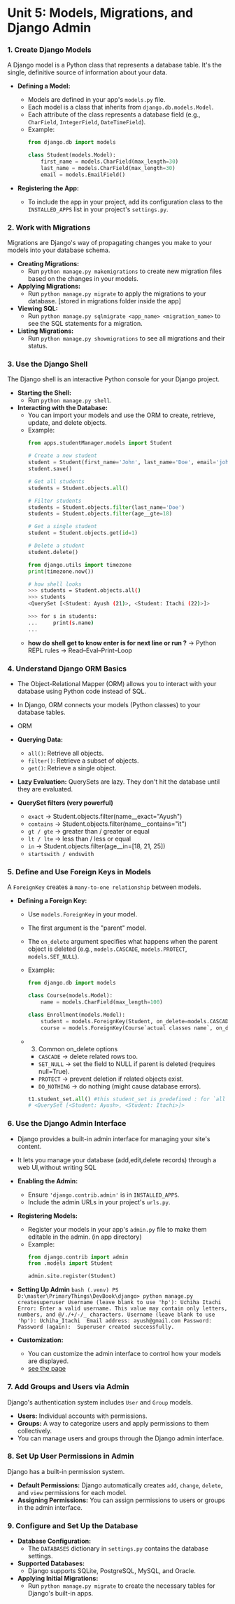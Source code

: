 # Unit 5: Models, Migrations, and Django Admin

### 1. Create Django Models

A Django model is a Python class that represents a database table. It's the single, definitive source of information about your data.

-   **Defining a Model:**
    -   Models are defined in your app's `models.py` file.
    -   Each model is a class that inherits from `django.db.models.Model`.
    -   Each attribute of the class represents a database field (e.g., `CharField`, `IntegerField`, `DateTimeField`).
    -   Example:
        ```python
        from django.db import models

        class Student(models.Model):
            first_name = models.CharField(max_length=30)
            last_name = models.CharField(max_length=30)
            email = models.EmailField()
        ```

-   **Registering the App:**
    -   To include the app in your project, add its configuration class to the `INSTALLED_APPS` list in your project's `settings.py`.

### 2. Work with Migrations

Migrations are Django's way of propagating changes you make to your models into your database schema.

-   **Creating Migrations:**
    -   Run `python manage.py makemigrations` to create new migration files based on the changes in your models.
-   **Applying Migrations:**
    -   Run `python manage.py migrate` to apply the migrations to your database. [stored in migrations folder inside the app]
-   **Viewing SQL:**
    -   Run `python manage.py sqlmigrate <app_name> <migration_name>` to see the SQL statements for a migration.
-   **Listing Migrations:**
    -   Run `python manage.py showmigrations` to see all migrations and their status.

### 3. Use the Django Shell

The Django shell is an interactive Python console for your Django project.

-   **Starting the Shell:**
    -   Run `python manage.py shell`.
-   **Interacting with the Database:**
    -   You can import your models and use the ORM to create, retrieve, update, and delete objects.
    -   Example:
        ```python
        from apps.studentManager.models import Student

        # Create a new student
        student = Student(first_name='John', last_name='Doe', email='john.doe@example.com')
        student.save()

        # Get all students
        students = Student.objects.all()

        # Filter students
        students = Student.objects.filter(last_name='Doe')
        students = Student.objects.filter(age__gte=18)

        # Get a single student
        student = Student.objects.get(id=1)

        # Delete a student
        student.delete()

        from django.utils import timezone
        print(timezone.now())
        ```
        ```bash
        # how shell looks
        >>> students = Student.objects.all()
        >>> students
        <QuerySet [<Student: Ayush (21)>, <Student: Itachi (22)>]>

        >>> for s in students:
        ...     print(s.name)
        ...
        ```
    - **how do shell get to know enter is for next line or run ?** -> Python REPL rules -> Read–Eval–Print–Loop

### 4. Understand Django ORM Basics

- The Object-Relational Mapper (ORM) allows you to interact with your database using Python code instead of SQL.
- In Django, ORM connects your models (Python classes) to your database tables.

- ORM 

-   **Querying Data:**
    -   `all()`: Retrieve all objects.
    -   `filter()`: Retrieve a subset of objects.
    -   `get()`: Retrieve a single object.
-   **Lazy Evaluation:** QuerySets are lazy. They don't hit the database until they are evaluated.

-   **QuerySet filters (very powerful)**
    - `exact` → Student.objects.filter(name__exact="Ayush")
    - `contains` → Student.objects.filter(name__contains="it")
    - `gt / gte` → greater than / greater or equal
    - `lt / lte` → less than / less or equal
    - `in` → Student.objects.filter(age__in=[18, 21, 25])
    - `startswith / endswith`

### 5. Define and Use Foreign Keys in Models

A `ForeignKey` creates a `many-to-one relationship` between models.

-   **Defining a Foreign Key:**
    -   Use `models.ForeignKey` in your model.
    -   The first argument is the "parent" model.
    -   The `on_delete` argument specifies what happens when the parent object is deleted (e.g., `models.CASCADE`, `models.PROTECT`, `models.SET_NULL`).
    -   Example:
        ```python
        from django.db import models

        class Course(models.Model):
            name = models.CharField(max_length=100)

        class Enrollment(models.Model):
            student = models.ForeignKey(Student, on_delete=models.CASCADE)
            course = models.ForeignKey(Course`actual classes name`, on_delete=models.CASCADE)
        ```

    - 3. Common on_delete options
        - `CASCADE` → delete related rows too.
        - `SET_NULL` → set the field to NULL if parent is deleted (requires null=True).
        - `PROTECT` → prevent deletion if related objects exist.
        - `DO_NOTHING` → do nothing (might cause database errors).

        ```python
        t1.student_set.all() #this student_set is predefined : for `all Student objects that point to this Teacher.`
        # <QuerySet [<Student: Ayush>, <Student: Itachi>]>
        ```

### 6. Use the Django Admin Interface

- Django provides a built-in admin interface for managing your site's content.
- It lets you manage your database (add,edit,delete records) through a web UI,without writing SQL

-   **Enabling the Admin:**
    -   Ensure `'django.contrib.admin'` is in `INSTALLED_APPS`.
    -   Include the admin URLs in your project's `urls.py`.
-   **Registering Models:**
    -   Register your models in your app's `admin.py` file to make them editable in the admin. (in app directory)
    -   Example:
        ```python
        from django.contrib import admin
        from .models import Student

        admin.site.register(Student)
        ```

    
-   **Setting Up Admin**
        ```bash
            (.venv) PS D:\master\PrimaryThings\DevBook\django> python manage.py createsuperuser
            Username (leave blank to use 'hp'): Uchiha Itachi
            Error: Enter a valid username. This value may contain only letters, numbers, and @/./+/-/_ characters.
            Username (leave blank to use 'hp'): Uchiha_Itachi 
            Email address: ayush@gmail.com
            Password: 
            Password (again): 
            Superuser created successfully.
        ```

    
-   **Customization:**
    -   You can customize the admin interface to control how your models are displayed.
    - [see the page](./custom_admin_UI.md)



### 7. Add Groups and Users via Admin

Django's authentication system includes `User` and `Group` models.

-   **Users:** Individual accounts with permissions.
-   **Groups:** A way to categorize users and apply permissions to them collectively.
-   You can manage users and groups through the Django admin interface.

### 8. Set Up User Permissions in Admin

Django has a built-in permission system.

-   **Default Permissions:** Django automatically creates `add`, `change`, `delete`, and `view` permissions for each model.
-   **Assigning Permissions:** You can assign permissions to users or groups in the admin interface.

### 9. Configure and Set Up the Database

-   **Database Configuration:**
    -   The `DATABASES` dictionary in `settings.py` contains the database settings.
-   **Supported Databases:**
    -   Django supports SQLite, PostgreSQL, MySQL, and Oracle.
-   **Applying Initial Migrations:**
    -   Run `python manage.py migrate` to create the necessary tables for Django's built-in apps.